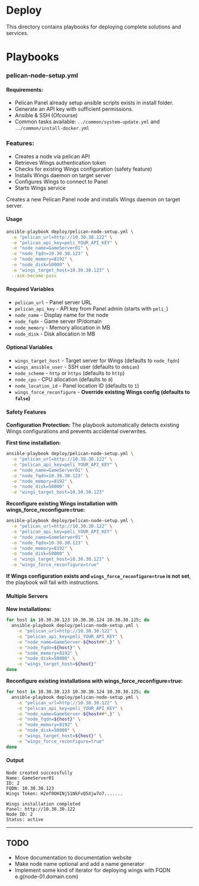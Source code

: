 # Deploy

This directory contains playbooks for deploying complete solutions and services.

# Playbooks

### pelican-node-setup.yml

#### Requirements:
- Pelican Panel already setup ansible scripts exists in install folder.
- Generate an API key with sufficient permissions.
- Ansible & SSH (Ofcourse) 
- Common tasks available: `../common/system-update.yml` and `../common/install-docker.yml`


### Features:
- Creates a node via pelican API
- Retrieves Wings authentication token
- Checks for existing Wings configuration (safety feature)
- Installs Wings daemon on target server
- Configures Wings to connect to Panel
- Starts Wings service

Creates a new Pelican Panel node and installs Wings daemon on target server.

#### Usage

```bash
ansible-playbook deploy/pelican-node-setup.yml \
  -e "pelican_url=http://10.30.30.122" \
  -e "pelican_api_key=peli_YOUR_API_KEY" \
  -e "node_name=GameServer01" \
  -e "node_fqdn=10.30.30.123" \
  -e "node_memory=8192" \
  -e "node_disk=50000" \
  -e "wings_target_host=10.30.30.123" \
  --ask-become-pass
```

#### Required Variables

- `pelican_url` - Panel server URL
- `pelican_api_key` - API key from Panel admin (starts with `peli_`)
- `node_name` - Display name for the node
- `node_fqdn` - Game server IP/domain
- `node_memory` - Memory allocation in MB
- `node_disk` - Disk allocation in MB

#### Optional Variables

- `wings_target_host` - Target server for Wings (defaults to `node_fqdn`)
- `wings_ansible_user` - SSH user (defaults to `debian`)
- `node_scheme` - `http` or `https` (defaults to `http`)
- `node_cpu` - CPU allocation (defaults to `0`)
- `node_location_id` - Panel location ID (defaults to `1`)
- `wings_force_reconfigure` - **Override existing Wings config (defaults to `false`)**

#### Safety Features

**Configuration Protection:** The playbook automatically detects existing Wings configurations and prevents accidental overwrites.

**First time installation:**
```bash
ansible-playbook deploy/pelican-node-setup.yml \
  -e "pelican_url=http://10.30.30.122" \
  -e "pelican_api_key=peli_YOUR_API_KEY" \
  -e "node_name=GameServer01" \
  -e "node_fqdn=10.30.30.123" \
  -e "node_memory=8192" \
  -e "node_disk=50000" \
  -e "wings_target_host=10.30.30.123"
```

**Reconfigure existing Wings installation with wings_force_reconfigure=true:**
```bash
ansible-playbook deploy/pelican-node-setup.yml \
  -e "pelican_url=http://10.30.30.122" \
  -e "pelican_api_key=peli_YOUR_API_KEY" \
  -e "node_name=GameServer01" \
  -e "node_fqdn=10.30.30.123" \
  -e "node_memory=8192" \
  -e "node_disk=50000" \
  -e "wings_target_host=10.30.30.123" \
  -e "wings_force_reconfigure=true"
```

**If Wings configuration exists and `wings_force_reconfigure=true` is not set**, the playbook will fail with instructions.


#### Multiple Servers

**New installations:**
```bash
for host in 10.30.30.123 10.30.30.124 10.30.30.125; do
  ansible-playbook deploy/pelican-node-setup.yml \
    -e "pelican_url=http://10.30.30.122" \
    -e "pelican_api_key=peli_YOUR_API_KEY" \
    -e "node_name=GameServer-${host##*.}" \
    -e "node_fqdn=${host}" \
    -e "node_memory=8192" \
    -e "node_disk=50000" \
    -e "wings_target_host=${host}"
done
```

**Reconfigure existing installations with wings_force_reconfigure=true:**
```bash
for host in 10.30.30.123 10.30.30.124 10.30.30.125; do
  ansible-playbook deploy/pelican-node-setup.yml \
    -e "pelican_url=http://10.30.30.122" \
    -e "pelican_api_key=peli_YOUR_API_KEY" \
    -e "node_name=GameServer-${host##*.}" \
    -e "node_fqdn=${host}" \
    -e "node_memory=8192" \
    -e "node_disk=50000" \
    -e "wings_target_host=${host}" \
    -e "wings_force_reconfigure=true"
done
```

#### Output

```
Node created successfully
Name: GameServer01
ID: 2
FQDN: 10.30.30.123
Wings Token: H2ef0OHINj51NkFvQ5Xjw7o7.......

Wings installation completed
Panel: http://10.30.30.122
Node ID: 2
Status: active
```
---

## TODO 
-  Move documentation to documentation website
-  Make node name optional and add a name generator  
-  Implement some kind of iterator for deploying wings with FQDN e.g(node-01.domain.com)